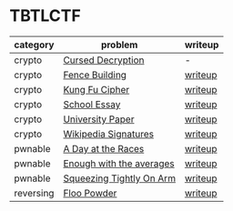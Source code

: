# TBTLCTF

category | problem | writeup
--- | --- | ---
crypto | [Cursed Decryption](crypto/Cursed%20Decryption) | -
crypto | [Fence Building](crypto/Fence%20Building) | [writeup](crypto/Fence%20Building/writeup.md)
crypto | [Kung Fu Cipher](crypto/Kung%20Fu%20Cipher) | [writeup](crypto/Kung%20Fu%20Cipher/writeup.md)
crypto | [School Essay](crypto/School%20Essay) | [writeup](crypto/School%20Essay/writeup.md)
crypto | [University Paper](crypto/University%20Paper) | [writeup](crypto/University%20Paper/writeup.md)
crypto | [Wikipedia Signatures](crypto/Wikipedia%20Signatures) | [writeup](crypto/Wikipedia%20Signatures/writeup.md)
pwnable | [A Day at the Races](pwnable/A%20Day%20at%20the%20Races) | [writeup](pwnable/A%20Day%20at%20the%20Races/writeup.md)
pwnable | [Enough with the averages](pwnable/Enough%20with%20the%20averages) | [writeup](pwnable/Enough%20with%20the%20averages/writeup.md)
pwnable | [Squeezing Tightly On Arm](pwnable/Squeezing%20Tightly%20On%20Arm) | [writeup](pwnable/Squeezing%20Tightly%20On%20Arm/writeup.md)
reversing | [Floo Powder](reversing/Floo%20Powder) | [writeup](reversing/Floo%20Powder/writeup.md)
